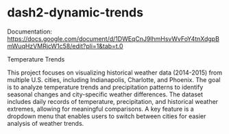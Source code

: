# dash2-dynamic-trends

Documentation: https://docs.google.com/document/d/1DWEqCnJ9lhmHsvWvFoY4tnXdgpBmWuqHzVMRjcW1c58/edit?pli=1&tab=t.0

Temperature Trends

This project focuses on visualizing historical weather data (2014-2015) from multiple U.S. cities, including Indianapolis, Charlotte, and Phoenix. The goal is to analyze temperature trends and precipitation patterns to identify seasonal changes and city-specific weather differences. The dataset includes daily records of temperature, precipitation, and historical weather extremes, allowing for meaningful comparisons. A key feature is a dropdown menu that enables users to switch between cities for easier analysis of weather trends.
